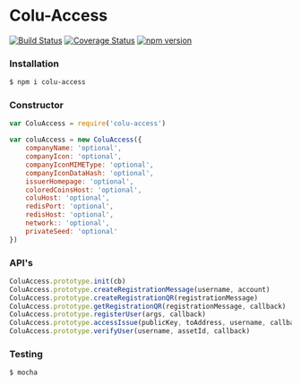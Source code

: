 # Colu-Access
[![Build Status](https://travis-ci.org/Colu-platform/colu-access.svg?branch=master)](https://travis-ci.org/Colu-platform/colu-access) [![Coverage Status](https://coveralls.io/repos/Colu-platform/colu-access/badge.svg?branch=master)](https://coveralls.io/r/Colu-platform/colu-access?branch=master) [![npm version](https://badge.fury.io/js/colu-access.svg)](http://badge.fury.io/js/colu)

### Installation

```sh
$ npm i colu-access
```


### Constructor

```js
var ColuAccess = require('colu-access')

var coluAccess = new ColuAccess({
    companyName: 'optional',
    companyIcon: 'optional',
    companyIconMIMEType: 'optional',
    companyIconDataHash: 'optional',
    issuerHomepage: 'optional',
    coloredCoinsHost: 'optional',
    coluHost: 'optional',
    redisPort: 'optional',
    redisHost: 'optional',
    network:: 'optional',
    privateSeed: 'optional'
})
```

### API's

```js
ColuAccess.prototype.init(cb)
ColuAccess.prototype.createRegistrationMessage(username, account)
ColuAccess.prototype.createRegistrationQR(registrationMessage)
ColuAccess.prototype.getRegistrationQR(registrationMessage, callback)
ColuAccess.prototype.registerUser(args, callback)
ColuAccess.prototype.accessIssue(publicKey, toAddress, username, callback)
ColuAccess.prototype.verifyUser(username, assetId, callback)
```

### Testing

```sh
$ mocha
```
